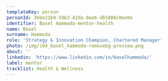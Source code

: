 ```yaml
---
templateKey: person
personId: 3bbe21b9-59b3-42da-8ee6-db5808c0ee0e
identifier: Basel Hammoda-mentor-health
name: Basel
surname: Hammoda
role: 'Strategy & Innovation Champion, Chartered Manager'
photo: /img/i04_basel_hammoda-removebg-preview.png
about: ''
linkedin: 'https://www.linkedin.com/in/baselhammoda/'
label: mentor
tracklist: Health & Wellness
---
```


